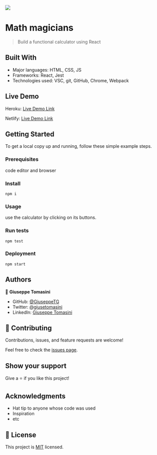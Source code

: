 ![](https://img.shields.io/badge/Microverse-blueviolet)

# Math magicians

> Build a functional calculator using React

## Built With

- Major languages: HTML, CSS, JS
- Frameworks: React, Jest
- Technologies used: VSC, git, GitHub, Chrome, Webpack

## Live Demo
Heroku:
[Live Demo Link](https://giuseppe-math-magician.herokuapp.com/)

Netlify:
[Live Demo Link](https://resilient-lebkuchen-6e7352.netlify.app/)

## Getting Started

To get a local copy up and running, follow these simple example steps.

### Prerequisites
code editor and browser

### Install
`npm i`

### Usage
use the calculator by clicking on its buttons.

### Run tests
`npm test`

### Deployment
`npm start`


## Authors

👤 **Giuseppe Tomasini**

- GitHub: [@GiuseppeTG](https://github.com/GiuseppeTG)
- Twitter: [@giusetomasini](https://twitter.com/giusetomasini)
- LinkedIn: [Giuseppe Tomasini](https://www.linkedin.com/in/giuseppe-tomasini-67ba101a8/)


## 🤝 Contributing

Contributions, issues, and feature requests are welcome!

Feel free to check the [issues page](../../issues/).

## Show your support

Give a ⭐️ if you like this project!

## Acknowledgments

- Hat tip to anyone whose code was used
- Inspiration
- etc

## 📝 License

This project is [MIT](./MIT.md) licensed.
